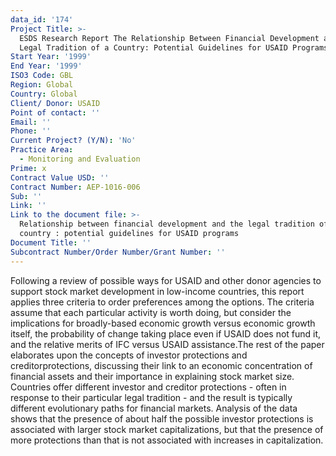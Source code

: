 ```yaml
---
data_id: '174'
Project Title: >-
  ESDS Research Report The Relationship Between Financial Development and the
  Legal Tradition of a Country: Potential Guidelines for USAID Programs
Start Year: '1999'
End Year: '1999'
ISO3 Code: GBL
Region: Global
Country: Global
Client/ Donor: USAID
Point of contact: ''
Email: ''
Phone: ''
Current Project? (Y/N): 'No'
Practice Area:
  - Monitoring and Evaluation
Prime: x
Contract Value USD: ''
Contract Number: AEP-1016-006
Sub: ''
Link: ''
Link to the document file: >-
  Relationship between financial development and the legal tradition of a
  country : potential guidelines for USAID programs
Document Title: ''
Subcontract Number/Order Number/Grant Number: ''
---
```

Following a review of possible ways for USAID and other donor agencies to support stock market development in low-income countries, this report applies three criteria to order preferences among the options. The criteria assume that each particular activity is worth doing, but consider the implications for broadly-based economic growth versus economic growth itself, the probability of change taking place even if USAID does not fund it, and the relative merits of IFC versus USAID assistance.The rest of the paper elaborates upon the concepts of investor protections and  creditorprotections, discussing their link to an economic concentration of financial assets and their importance in explaining stock market size. Countries offer different investor and creditor protections - often in response to their particular legal tradition - and the result is typically different evolutionary paths for financial markets. Analysis of the data shows that the presence of about half the possible investor protections is associated with larger stock market capitalizations, but that the presence of more protections than that is not associated with increases in capitalization.